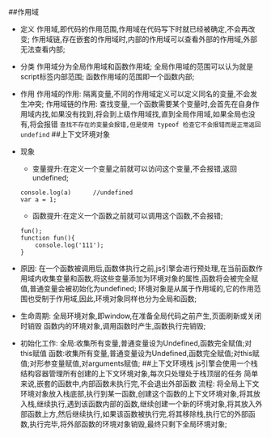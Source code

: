 ##作用域
- 定义
	作用域,即代码的作用范围,作用域在代码写下时就已经被确定,不会再改变;
	作用域链,存在嵌套的作用域时,内部的作用域可以查看外部的作用域,外部无法查看内部;

- 分类
	作用域分为全局作用域和函数作用域;
	全局作用域的范围可以认为就是script标签内部范围;
	函数作用域的范围即一个函数内部;
- 作用
作用域的作用:
	隔离变量,不同的作用域定义可以定义同名的变量,不会发生冲突;
作用域链的作用:
	查找变量,一个函数需要某个变量时,会首先在自身作用域内找,如果没有找到,将会到上级作用域找,直到全局作用域,如果全局也没有,将会报错
	`查找不存在的变量会报错,但是使用 typeof 检查它不会报错而是正常返回undefind`
##上下文环境对象
- 现象
	- 变量提升:在定义一个变量之前就可以访问这个变量,不会报错,返回undefined;
	```
	console.log(a)		//undefined
	var a = 1;
	```
	- 函数提升:在定义一个函数之前就可以调用这个函数,不会报错;
	```
	fun();
	function fun(){
		console.log('111');
	}
	```
- 原因:
	在一个函数被调用后,函数体执行之前,js引擎会进行预处理,在当前函数作用域内收集变量和函数,将这些变量添加为环境对象的属性,函数将会被完全赋值,普通变量会被初始化为undefined;
	环境对象是从属于作用域的,它的作用范围也受制于作用域,因此,环境对象同样也分为全局和函数;
- 生命周期:
	全局环境对象,即window,在准备全局代码之前产生,页面刷新或关闭时销毁
	函数内的环境对象,调用函数时产生,函数执行完销毁;
- 初始化工作:
	全局:收集所有变量,普通变量设为Undefined,函数完全赋值;对this赋值
	函数:收集所有变量,普通变量设为Undefined,函数完全赋值;对this赋值;对形参变量赋值,对arguments赋值;
##上下文环境栈
	js引擎会使用一个栈结构容器管理所有创建的上下文环境对象,每次只处理处于栈顶层的任务
	简单来说,嵌套的函数中,内部函数未执行完,不会退出外部函数
	流程:
	将全局上下文环境对象放入栈底部,执行到某一函数,创建这个函数的上下文环境对象,将其放入栈,继续执行,遇到该函数内部的函数,继续创建一个新的环境对象,将其放入外部函数上方,然后继续执行,如果该函数被执行完,将其移除栈,执行它的外部函数,执行完毕,将外部函数的环境对象销毁,最终只剩下全局环境对象;
